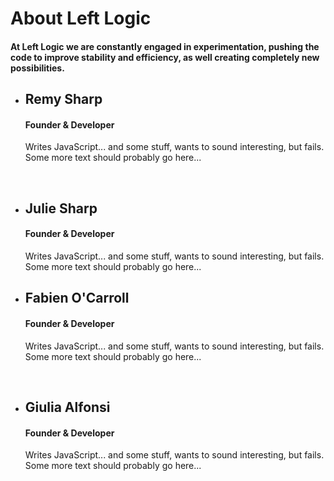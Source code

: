 # About Left Logic

#### At Left Logic we are constantly engaged in experimentation, pushing the code to improve stability and efficiency, as well creating completely new possibilities.

<ul id="about">
  <li id="remy">
    <div class="about_avatar"><div class="about_overlay"></div></div>
    <div class="about_content">
      <h2>Remy Sharp</h2>
      <h4>Founder &amp; Developer</h4>
      <p>Writes JavaScript... and some stuff, wants to sound interesting, but fails. Some more text should probably go here...</p>
      <div class="social"><a href="http://twitter.com/rem"><i class="icon-twitter"></i></a>&nbsp;&nbsp;&nbsp;<a href="http://github.com/remy"><i class="icon-github"></i></a>&nbsp;&nbsp;&nbsp;<a href="http://remysharp.com"><i class="icon-pencil"></i></a></div>
    </div>
  </li>
  <li id="julie">
    <div class="about_avatar"><div class="about_overlay"></div></div>
    <div class="about_content">
      <h2>Julie Sharp</h2>
      <h4>Founder &amp; Developer</h4>
      <p>Writes JavaScript... and some stuff, wants to sound interesting, but fails. Some more text should probably go here...</p>
      <div class="social"><a href="http://twitter.com/Julieanne"><i class="icon-twitter"></i></a></div>
    </div>
  </li>
  <li id="fabien">
    <div class="about_avatar"><div class="about_overlay"></div></div>
    <div class="about_content">
      <h2>Fabien O'Carroll</h2>
      <h4>Founder &amp; Developer</h4>
      <p>Writes JavaScript... and some stuff, wants to sound interesting, but fails. Some more text should probably go here...</p>
      <div class="social"><a href="http://twitter.com/allouis_"><i class="icon-twitter"></i></a>&nbsp;&nbsp;&nbsp;<a href="http://github.com/allouis"><i class="icon-github"></i></a>&nbsp;&nbsp;&nbsp;<a href="http://allou.is"><i class="icon-pencil"></i></a></div>
    </div>
  </li>
  <li id="giulia">
    <div class="about_avatar"><div class="about_overlay"></div></div>
    <div class="about_content">
      <h2>Giulia Alfonsi</h2>
      <h4>Founder &amp; Developer</h4>
      <p>Writes JavaScript... and some stuff, wants to sound interesting, but fails. Some more text should probably go here...</p>
      <div class="social"><a href="http://twitter.com/electric_g"><i class="icon-twitter"></i></a>&nbsp;&nbsp;&nbsp;<a href="http://github.com/electricg"><i class="icon-github"></i></a>&nbsp;&nbsp;&nbsp;<a href="http://giugee.com"><i class="icon-pencil"></i></a></div>
    </div>
  </li>
</ul>
